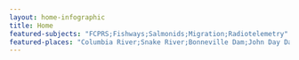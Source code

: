 ```yaml
---
layout: home-infographic
title: Home
featured-subjects: "FCPRS;Fishways;Salmonids;Migration;Radiotelemetry"
featured-places: "Columbia River;Snake River;Bonneville Dam;John Day Dam"
---
```



